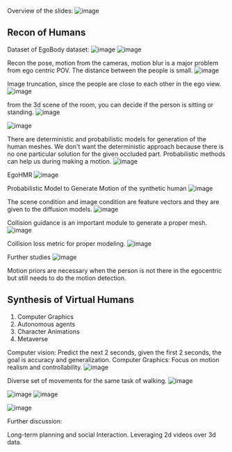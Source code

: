 Overview of the slides:
![image](https://github.com/saisriteja/IITMResearch/assets/48018142/d56a7b4a-16d0-4b67-8059-12cd8bf3ae34)


## Recon of Humans
Dataset of EgoBody dataset:
![image](https://github.com/saisriteja/IITMResearch/assets/48018142/2114fe61-da79-4b0a-b3a1-d272d4a0630f)
![image](https://github.com/saisriteja/IITMResearch/assets/48018142/1ddfcc5a-2193-4bd8-8855-5b6e6975d581)



Recon the pose, motion from the cameras, motion blur is a major problem from ego centric POV. The distance between the people is small.
![image](https://github.com/saisriteja/IITMResearch/assets/48018142/6fe6d64e-1223-4f6f-9318-c297cac36cf6)

Image truncation, since the people are close to each other in the ego view.
![image](https://github.com/saisriteja/IITMResearch/assets/48018142/6a05de11-e30c-4093-8d55-9066deda785f)

from the 3d scene of the room, you can decide if the person is sitting or standing.
![image](https://github.com/saisriteja/IITMResearch/assets/48018142/96732e56-c624-4b62-9335-732ba9e856cd)


![image](https://github.com/saisriteja/IITMResearch/assets/48018142/97e7eeed-6e62-4f1b-9441-73e491a7e936)


There are deterministic and probabilistic models for generation of the human meshes.
We don't want the deterministic approach because there is no one particular solution for the given occluded part.
Probabilistic methods can help us during making a motion.
![image](https://github.com/saisriteja/IITMResearch/assets/48018142/833196b9-be70-41df-a307-b0907257f2e4)

EgoHMR
![image](https://github.com/saisriteja/IITMResearch/assets/48018142/a06afb80-e6dd-4b4f-bf60-41f86e0d67f6)

Probabilistic Model to Generate Motion of the synthetic human
![image](https://github.com/saisriteja/IITMResearch/assets/48018142/5545ee4c-0a2a-4e06-89f9-7ecc29f1b3e6)


The scene condition and image condition are feature vectors and they are given to the diffusion models.
![image](https://github.com/saisriteja/IITMResearch/assets/48018142/58890166-3ecd-4c98-9c1e-704e9c07c5bd)


Collision guidance is an important module to generate a proper mesh.
![image](https://github.com/saisriteja/IITMResearch/assets/48018142/f28967bd-b671-4117-944f-45dd758cb1ac)

Collision loss metric for proper modeling.
![image](https://github.com/saisriteja/IITMResearch/assets/48018142/d7e60189-8f49-4b8a-a347-8f4d31736713)

Further studies
![image](https://github.com/saisriteja/IITMResearch/assets/48018142/105f68f2-27fc-4cf2-820e-bf3acaa65a72)

Motion priors are necessary when the person is not there in the egocentric but still needs to do the motion detection.

## Synthesis of Virtual Humans

1. Computer Graphics
2. Autonomous agents
3. Character Animations
4. Metaverse

Computer vision: Predict the next 2 seconds, given the first 2 seconds, the goal is accuracy and generalization.
Computer Graphics: Focus on motion realism and controllability.
![image](https://github.com/saisriteja/IITMResearch/assets/48018142/d242b733-1ede-4249-b2b2-82293738e1ad)

Diverse set of movements for the same task of walking.
![image](https://github.com/saisriteja/IITMResearch/assets/48018142/656ac75d-a365-4862-8032-831461dbfce4)

![image](https://github.com/saisriteja/IITMResearch/assets/48018142/3c92bf44-ba1d-46b8-a7d0-ce74a522d168)
![image](https://github.com/saisriteja/IITMResearch/assets/48018142/f717e538-7bad-41d9-8ba4-449b3e3a5cd0)


![image](https://github.com/saisriteja/IITMResearch/assets/48018142/9fc12002-3af6-40aa-932d-d747f0b175c3)


Further discussion:

Long-term planning and social Interaction.
Leveraging 2d videos over 3d data.
